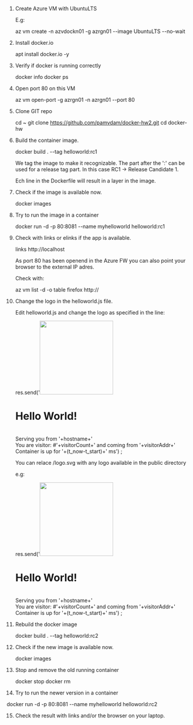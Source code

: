 1. Create Azure VM with UbuntuLTS
 
   E.g: 

   az vm create -n azvdockn01 -g azrgn01 --image UbuntuLTS --no-wait

2. Install docker.io

   apt install docker.io -y

3. Verify if docker is running correctly

   docker info
   docker ps

4. Open port 80 on this VM

   az vm open-port -g azrgn01 -n azrgn01 --port 80

5. Clone GIT repo

   cd ~
   git clone https://github.com/pamvdam/docker-hw2.git
   cd docker-hw

6. Build the container image.

   docker build . --tag helloworld:rc1

   We tag the image to make it recognizable. The part after the ':' can be used for a release tag part.
   In this case RC1 -> Release Candidate 1.

   Ech line in the Dockerfile will result in a layer in the image.

7. Check if the image is available now.

   docker images

8. Try to run the image in a container

   docker run -d -p 80:8081 --name myhelloworld helloworld:rc1

9. Check with links or elinks if the app is available.

   links http://localhost

   As port 80 has been openend in the Azure FW you can also point your browser to the external IP adres.

   Check with:

   az vm list -d -o table
   firefox http://<external-ipaddr>

10. Change the logo in the helloworld.js file.

    Edit helloworld.js and change the logo as specified in the line:

    res.send('<img src="/logo.svg" width=200px><H1>Hello World!</H1><br>Serving you from '+hostname+' <br>You are visitor: #'+visitorCount+' and coming from '+visitorAddr+'<br>Container is up for '+(t_now-t_start)+' ms') ;

    You can relace /logo.svg with any logo available in the public directory

    e.g:

    res.send('<img src="/Azure.png" width=200px><H1>Hello World!</H1><br>Serving you from '+hostname+' <br>You are visitor: #'+visitorCount+' and coming from '+visitorAddr+'<br>Container is up for '+(t_now-t_start)+' ms') ;

11. Rebuild the docker image

    docker build . --tag helloworld:rc2

12. Check if the new image is available now.

    docker images

13. Stop and remove the old running container
 
    docker stop <containername>
    docker rm <containername>


14. Try to run the newer version in a container

   docker run -d -p 80:8081 --name myhelloworld helloworld:rc2

15. Check the result with links and/or the browser on your laptop.
